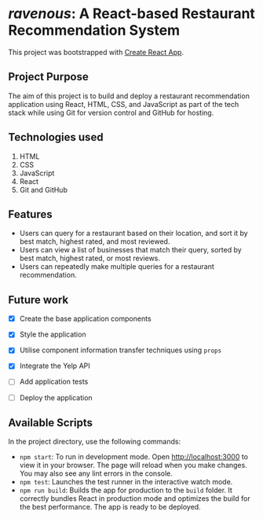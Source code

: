 # _ravenous_: A React-based Restaurant Recommendation System

This project was bootstrapped with [Create React App](https://github.com/facebook/create-react-app).

## Project Purpose
The aim of this project is to build and deploy a restaurant recommendation application using React, HTML, CSS, and JavaScript as part of the tech stack while using Git for version control and GitHub for hosting.

## Technologies used
1. HTML
2. CSS
3. JavaScript
4. React
5. Git and GitHub

## Features
- Users can query for a restaurant based on their location, and sort it by best match, highest rated, and most reviewed.
- Users can view a list of businesses that match their query, sorted by best match, highest rated, or most reviews.
- Users can repeatedly make multiple queries for a restaurant recommendation.

## Future work
- [x] Create the base application components
- [x] Style the application
- [x] Utilise component information transfer techniques using `props`
- [x] Integrate the Yelp API
- [ ] Add application tests
- [ ] Deploy the application


## Available Scripts
In the project directory, use the following commands:
- `npm start`: To run in development mode. Open [http://localhost:3000](http://localhost:3000) to view it in your browser. The page will reload when you make changes. You may also see any lint errors in the console.
- `npm test`: Launches the test runner in the interactive watch mode.
- `npm run build`: Builds the app for production to the `build` folder. It correctly bundles React in production mode and optimizes the build for the best performance. The app is ready to be deployed.


